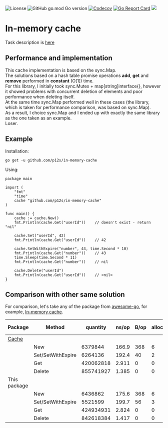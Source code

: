 ![License](https://img.shields.io/github/license/p12s/in-memory-cache)
![GitHub go.mod Go version](https://img.shields.io/github/go-mod/go-version/p12s/in-memory-cache?style=plastic)
[![Codecov](https://codecov.io/gh/p12s/in-memory-cache/branch/master/graph/badge.svg?token=0VP8CWJB7A)](https://codecov.io/gh/p12s/in-memory-cache)
[![Go Report Card](https://goreportcard.com/badge/github.com/p12s/in-memory-cache)](https://goreportcard.com/report/github.com/p12s/in-memory-cache)
<img src="https://github.com/p12s/in-memory-cache/workflows/lint-build-test/badge.svg?branch=master">

# In-memory cache
Task description is [here](task.md)

## Performance and implementation
This cache implementation is based on the sync.Map.  
The solutions based on a hash table promise operations **add**, **get** and **remove** performed in **constant** (O[1]) time.  
For this library, I initially took sync.Mutex + map[string]interface{}, however it showed problems with concurrent deletion of elements and poor performance when deleting itself.  
At the same time sync.Map performed well in these cases (the library, which is taken for performance comparison, was based on sync.Map).   
As a result, I choice sync.Map and I ended up with exactly the same library as the one taken as an example.  
Loser.  

## Example
Installation: 
```
go get -u github.com/p12s/in-memory-cache
```
Using:
```
package main

import (
	"fmt"
	"time"
	cache "github.com/p12s/in-memory-cache"
)

func main() {
	cache := cache.New()
	fmt.Println(cache.Get("userId"))	// doesn't exist - return "nil"

	cache.Set("userId", 42)
	fmt.Println(cache.Get("userId"))	// 42

	cache.SetWithExpire("number", 43, time.Second * 10)
	fmt.Println(cache.Get("number"))	// 43
	time.Sleep(time.Second * 11)
	fmt.Println(cache.Get("number"))	// nil

	cache.Delete("userId")
	fmt.Println(cache.Get("userId"))	// <nil>
}
```

## Сomparison with other same solution
For comparison, let's take any of the package from [awesome-go](https://github.com/avelino/awesome-go), for example, [In-memory cache](https://github.com/akyoto/cache).  

| Package                                  	| Method            	| quantity  	| ns/op 	| B/op 	| allocs/op 	| fast % 	|
|------------------------------------------	|-------------------	|-----------	|-------	|------	|-----------	|--------	|
| [Cache](https://github.com/akyoto/cache) 	|                   	|           	|       	|      	|           	|        	|
|                                          	| New               	| 6379844   	| 166.9 	| 368  	| 6         	|        	|
|                                          	| Set/SetWithExpire 	| 6264136   	| 192.4 	| 40   	| 2         	|        	|
|                                          	| Get               	| 420062818 	| 2.911 	| 0    	| 0         	|        	|
|                                          	| Delete            	| 855741927 	| 1.385 	| 0    	| 0         	|        	|
| This package                             	|                   	|           	|       	|      	|           	|        	|
|                                          	| New               	| 6436862   	| 175.6 	| 368  	| 6         	| ~      	|
|                                          	| Set/SetWithExpire 	| 5521599   	| 199.7 	| 56   	| 3         	| ~      	|
|                                          	| Get               	| 424934931 	| 2.824 	| 0    	| 0         	| ~      	|
|                                          	| Delete            	| 842618384 	| 1.417 	| 0    	| 0         	| ~      	|
